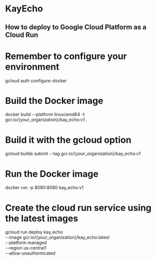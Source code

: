 # KayEcho


## How to deploy to Google Cloud Platform as a Cloud Run 
# Remember to configure your environment
gcloud auth configure-docker

# Build the Docker image
docker build --platform linux/amd64 -t gcr.io/{your_organization}/kay_echo:v1 .

# Build it with the gcloud option
gcloud builds submit --tag gcr.io/{your_organization}/kay_echo:v1

# Run the Docker image
docker run -p 8080:8080 kay_echo:v1

# Create the cloud run service using the latest images
gcloud run deploy kay_echo \
  --image gcr.io/{your_organization}/kay_echo:latest \
  --platform managed \
  --region us-central1 \
  --allow-unauthenticated